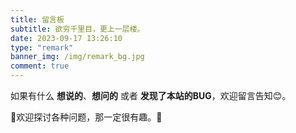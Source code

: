 ```yaml
---
title: 留言板
subtitle: 欲穷千里目，更上一层楼。
date: 2023-09-17 13:26:10
type: "remark"
banner_img: /img/remark_bg.jpg
comment: true
---
```




<p class="note note-success">如果有什么 <strong>想说的</strong>、<strong>想问的</strong> 或者 <strong>发现了本站的BUG</strong>，欢迎留言告知😊。</p>

<p class="note note-primary">🥝欢迎探讨各种问题，那一定很有趣。🥝</p>
